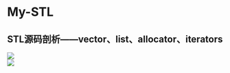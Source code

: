 # My-STL
## STL源码剖析——vector、list、allocator、iterators
![](https://github.com/Lynn-zhang/My_STL/raw/master/ps说明/空间配置器.png)  
![](https://github.com/Lynn-zhang/My_STL/raw/master/ps说明/二级空间配置器.png)  
